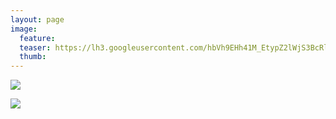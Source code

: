 ```yaml
---
layout: page
image:
  feature:
  teaser: https://lh3.googleusercontent.com/hbVh9EHh41M_EtypZ2lWjS3BcRlFDL3QjjPX-K2aEFc=w245
  thumb:
---
```


[![](https://lh3.googleusercontent.com/GSwxf2N8FzhOQtTNK6V-vphk4umJhyz3SXK_Phh7yBM=w800)](https://lh3.googleusercontent.com/GSwxf2N8FzhOQtTNK6V-vphk4umJhyz3SXK_Phh7yBM=s0)

[![](https://lh3.googleusercontent.com/K9Okk_YF67igvZJDFy1g34T6drnXoQG36HbCV718Vro=w800)](https://lh3.googleusercontent.com/K9Okk_YF67igvZJDFy1g34T6drnXoQG36HbCV718Vro=s0)
